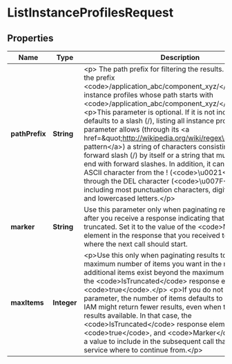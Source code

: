 

# ListInstanceProfilesRequest


## Properties

| Name | Type | Description | Notes |
|------------ | ------------- | ------------- | -------------|
|**pathPrefix** | **String** | &lt;p&gt; The path prefix for filtering the results. For example, the prefix &lt;code&gt;/application_abc/component_xyz/&lt;/code&gt; gets all instance profiles whose path starts with &lt;code&gt;/application_abc/component_xyz/&lt;/code&gt;.&lt;/p&gt; &lt;p&gt;This parameter is optional. If it is not included, it defaults to a slash (/), listing all instance profiles. This parameter allows (through its &lt;a href&#x3D;\&quot;http://wikipedia.org/wiki/regex\&quot;&gt;regex pattern&lt;/a&gt;) a string of characters consisting of either a forward slash (/) by itself or a string that must begin and end with forward slashes. In addition, it can contain any ASCII character from the ! (&lt;code&gt;\\u0021&lt;/code&gt;) through the DEL character (&lt;code&gt;\\u007F&lt;/code&gt;), including most punctuation characters, digits, and upper and lowercased letters.&lt;/p&gt; |  [optional] |
|**marker** | **String** | Use this parameter only when paginating results and only after you receive a response indicating that the results are truncated. Set it to the value of the &lt;code&gt;Marker&lt;/code&gt; element in the response that you received to indicate where the next call should start. |  [optional] |
|**maxItems** | **Integer** | &lt;p&gt;Use this only when paginating results to indicate the maximum number of items you want in the response. If additional items exist beyond the maximum you specify, the &lt;code&gt;IsTruncated&lt;/code&gt; response element is &lt;code&gt;true&lt;/code&gt;.&lt;/p&gt; &lt;p&gt;If you do not include this parameter, the number of items defaults to 100. Note that IAM might return fewer results, even when there are more results available. In that case, the &lt;code&gt;IsTruncated&lt;/code&gt; response element returns &lt;code&gt;true&lt;/code&gt;, and &lt;code&gt;Marker&lt;/code&gt; contains a value to include in the subsequent call that tells the service where to continue from.&lt;/p&gt; |  [optional] |



